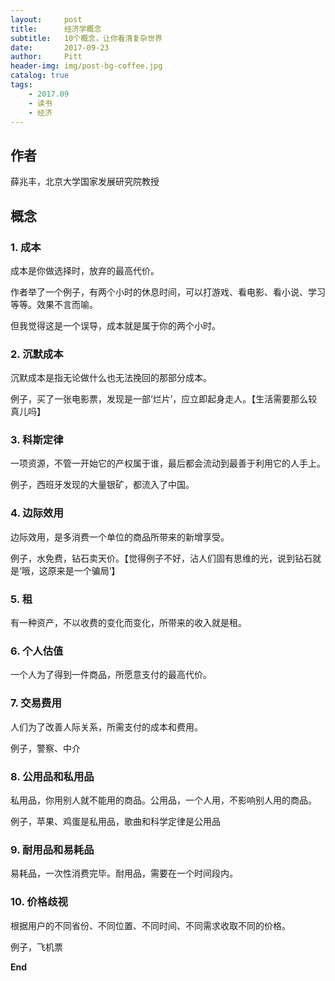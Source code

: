 ```yaml
---
layout:     post
title:      经济学概念
subtitle:   10个概念，让你看清复杂世界
date:       2017-09-23
author:     Pitt
header-img: img/post-bg-coffee.jpg
catalog: true
tags:
    - 2017.09
    - 读书
    - 经济
---
```



## 作者

薛兆丰，北京大学国家发展研究院教授


## 概念

### 1. 成本

成本是你做选择时，放弃的最高代价。

作者举了一个例子，有两个小时的休息时间，可以打游戏、看电影、看小说、学习等等。效果不言而喻。

但我觉得这是一个误导，成本就是属于你的两个小时。


### 2. 沉默成本

沉默成本是指无论做什么也无法挽回的那部分成本。

例子，买了一张电影票，发现是一部‘烂片’，应立即起身走人。【生活需要那么较真儿吗】


### 3. 科斯定律

一项资源，不管一开始它的产权属于谁，最后都会流动到最善于利用它的人手上。

例子，西班牙发现的大量银矿，都流入了中国。


### 4. 边际效用

边际效用，是多消费一个单位的商品所带来的新增享受。

例子，水免费，钻石卖天价。【觉得例子不好，沾人们固有思维的光，说到钻石就是‘哦，这原来是一个骗局’】

### 5. 租

有一种资产，不以收费的变化而变化，所带来的收入就是租。


### 6. 个人估值

一个人为了得到一件商品，所愿意支付的最高代价。


### 7. 交易费用

人们为了改善人际关系，所需支付的成本和费用。

例子，警察、中介


### 8. 公用品和私用品

私用品，你用别人就不能用的商品。公用品，一个人用，不影响别人用的商品。

例子，苹果、鸡蛋是私用品，歌曲和科学定律是公用品


### 9. 耐用品和易耗品

易耗品，一次性消费完毕。耐用品，需要在一个时间段内。


### 10. 价格歧视

根据用户的不同省份、不同位置、不同时间、不同需求收取不同的价格。

例子，飞机票





**End**
